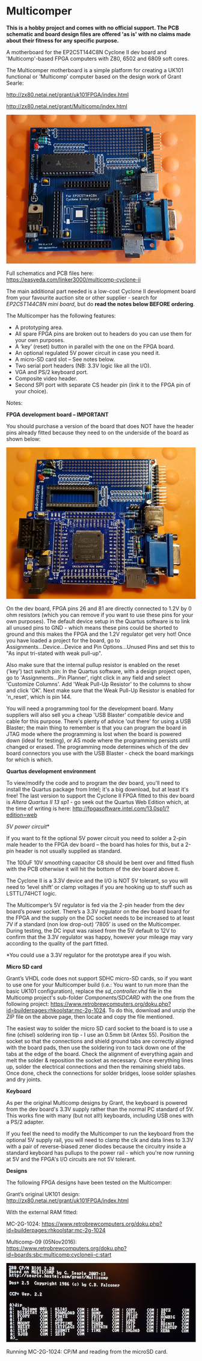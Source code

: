 # Multicomper

**This is a hobby project and comes with no official support. The PCB schematic and board design files are offered 'as is' with no claims made about their fitness for any specific purpose.**  

A motherboard for the EP2C5T144C8N Cyclone II dev board and 'Multicomp'-based FPGA computers with Z80, 6502 and 6809 soft cores.

The Multicomper motherboard is a simple platform for creating a UK101 functional or 'Multicomp' computer based on the design work of Grant Searle: 

http://zx80.netai.net/grant/uk101FPGA/index.html

http://zx80.netai.net/grant/Multicomp/index.html

![Image](zp-mcomper0.png)

Full schematics and PCB files here: https://easyeda.com/linker3000/multicomp-cyclone-ii

The main additional part needed is a low-cost Cyclone II development board from your favourite auction site or other supplier - search for *EP2C5T144C8N mini board*, but do **read the notes below BEFORE ordering**.

The Multicomper has the following features:

* A prototyping area.
* All spare FPGA pins are broken out to headers do you can use them for your own purposes.
* A ‘key’ (reset) button in parallel with the one on the FPGA board.
* An optional regulated 5V power circuit in case you need it.
* A micro-SD card slot – See notes below.
* Two serial port headers (NB: 3.3V logic like all the I/O).
* VGA and PS/2 keyboard port.
* Composite video header.
* Second SPI port with separate CS header pin (link it to the FPGA pin of your choice).

Notes:

**FPGA development board – IMPORTANT**

You should purchase a version of the board that does NOT have the header pins already fitted because they need to on the underside of the board as shown below:

![Image](zp-mcomper1.png)

On the dev board, FPGA pins 26 and 81 are directly connected to 1.2V by 0 ohm resistors (which you can remove if you want to use these pins for your own purposes). The default device setup in the Quartus software is to link all unused pins to GND - which means these pins could be shorted to ground and this makes the FPGA and the 1.2V regulator get very hot! Once you have loaded a project for the board, go to Assignments...Device...Device and Pin Options...Unused Pins and set this to "As input tri-stated with weak pull-up".

Also make sure that the internal pullup resistor is enabled on the reset ('key') tact switch pin: In the Quartus software, with a design project open, go to 'Assignments...Pin Planner', right click in any field and select 'Customize Columns'. Add 'Weak Pull-Up Resistor' to the columns to show and click 'OK'. Next make sure that the Weak Pull-Up Resistor is enabled for 'n_reset', which is pin 144.

You will need a programming tool for the development board. Many suppliers will also sell you a cheap 'USB Blaster' compatible device and cable for this purpose. There's plenty of advice 'out there' for using a USB Blaster; the main thing to remember is that you can program the board in JTAG mode where the programming is lost when the board is powered down (ideal for testing), or AS mode where the programming persists until changed or erased. The programming mode determines which of the dev board connectors you use with the USB Blaster - check the board markings for which is which. 

**Quartus development environment**

To view/modify the code and to program the dev board, you'll need to install the Quartus package from Intel; it's a big download, but at least it's free! The last version to support the Cyclone II FPGA fitted to this dev board is *Altera Quartus II 13 sp1* - go seek out the Quartus Web Edition which, at the time of writing is here: http://fpgasoftware.intel.com/13.0sp1/?edition=web

**5V* power circuit**

If you want to fit the optional 5V power circuit you need to solder a 2-pin male header to the FPGA dev board – the board has holes for this, but a 2-pin header is not usually supplied as standard.

The 100uF 10V smoothing capacitor C8 should be bent over and fitted flush with the PCB otherwise it will hit the bottom of the dev board above it.

The Cyclone II is a 3.3V device and the I/O is NOT 5V tolerant, so you will need to ‘level shift’ or clamp voltages if you are hooking up to stuff such as LSTTL/74HCT logic.

The Multicomper’s 5V regulator is fed via the 2-pin header from the dev board’s power socket. There’s a 3.3V regulator on the dev board board for the FPGA and the supply on the DC socket needs to be increased to at least 7V if a standard (non low drop-out) ‘7805’ is used on the Multicomper. During testing, the DC input was raised from the 5V default to 12V to confirm that the 3.3V regulator was happy, however your mileage may vary according to the quality of the part fitted.

 *You could use a 3.3V regulator for the prototype area if you wish.

**Micro SD card**

Grant’s VHDL code does not support SDHC micro-SD cards, so if you want to use one for your Multicomper build (i.e.: You want to run more than the basic UK101 configuration), replace the *sd_controller.vhd* file in the Multicomp project's sub-folder *Components/SDCARD* with the one from the following project: https://www.retrobrewcomputers.org/doku.php?id=builderpages:rhkoolstar:mc-2g-1024. To do this, download and unzip the ZIP file on the above page, then locate and copy the file mentioned.

The easiest way to solder the micro SD card socket to the board is to use a fine (chisel) soldering iron tip - I use an 0.5mm bit (Antex 55). Position the socket so that the connections and shield ground tabs are correctly aligned with the board pads, then use the soldering iron to tack down one of the tabs at the edge of the board. Check the alignment of everything again and melt the solder & reposition the socket as necessary. Once everything lines up, solder the electrical connections and then the remaining shield tabs. Once done, check the connections for solder bridges, loose solder splashes and dry joints.

**Keyboard**

As per the original Multicomp designs by Grant, the keyboard is powered from the dev board's 3.3V supply rather than the normal PC standard of 5V. This works fine with many (but not all!) keyboards, including USB ones with a PS/2 adapter.

If you feel the need to modify the Multicomper to run the keyboard from the optional 5V supply rail, you will need to clamp the clk and data lines to 3.3V with a pair of reverse-biased zener diodes because the circuitry inside a standard keyboard has pullups to the power rail - which you're now running at 5V and the FPGA's I/O circuits are not 5V tolerant.

**Designs**

The following FPGA designs have been tested on the Multicomper:

Grant’s original UK101 design: http://zx80.netai.net/grant/uk101FPGA/index.html

With the external RAM fitted:

MC-2G-1024: https://www.retrobrewcomputers.org/doku.php?id=builderpages:rhkoolstar:mc-2g-1024

Multicomp-09 (05Nov2016): https://www.retrobrewcomputers.org/doku.php?id=boards:sbc:multicomp:cycloneii-c:start

![Image](zp-mcomper2.png)

Running MC-2G-1024: CP/M and reading from the microSD card.




